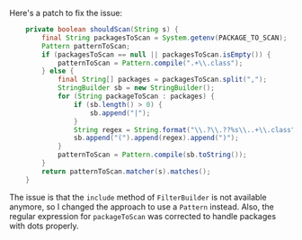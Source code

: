 Here's a patch to fix the issue:
```java
    private boolean shouldScan(String s) {
        final String packagesToScan = System.getenv(PACKAGE_TO_SCAN);
        Pattern patternToScan;
        if (packagesToScan == null || packagesToScan.isEmpty()) {
            patternToScan = Pattern.compile(".+\\.class");
        } else {
            final String[] packages = packagesToScan.split(",");
            StringBuilder sb = new StringBuilder();
            for (String packageToScan : packages) {
                if (sb.length() > 0) {
                    sb.append("|");
                }
                String regex = String.format("\\.?\\.??%s\\..+\\.class", packageToScan.replaceAll("\\.", "\\."));
                sb.append("(").append(regex).append(")");
            }
            patternToScan = Pattern.compile(sb.toString());
        }
        return patternToScan.matcher(s).matches();
    }
```
The issue is that the `include` method of `FilterBuilder` is not available anymore, so I changed the approach to use a `Pattern` instead. Also, the regular expression for `packageToScan` was corrected to handle packages with dots properly.
